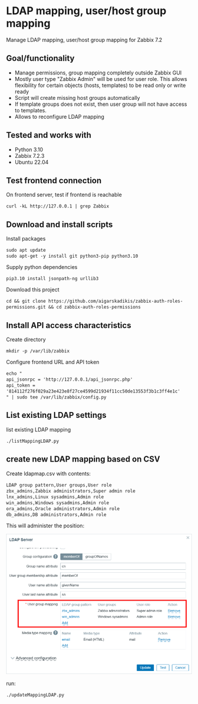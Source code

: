 # LDAP mapping, user/host group mapping

Manage LDAP mapping, user/host group mapping for Zabbix 7.2

## Goal/functionality

* Manage permissions, group mapping completely outside Zabbix GUI
* Mostly user type "Zabbix Admin" will be used for user role. This allows flexibility for certain objects (hosts, templates) to be read only or write ready
* Script will create missing host groups automatically
* If template groups does not exist, then user group will not have access to templates.
* Allows to reconfigure LDAP mapping

## Tested and works with

* Python 3.10
* Zabbix 7.2.3
* Ubuntu 22.04

## Test frontend connection

On frontend server, test if frontend is reachable
```
curl -kL http://127.0.0.1 | grep Zabbix
```

## Download and install scripts

Install packages
```
sudo apt update
sudo apt-get -y install git python3-pip python3.10
```

Supply python dependencies
```
pip3.10 install jsonpath-ng urllib3
```


Download this project
```
cd && git clone https://github.com/aigarskadikis/zabbix-auth-roles-permissions.git && cd zabbix-auth-roles-permissions
```

## Install API access characteristics

Create directory
```
mkdir -p /var/lib/zabbix
```

Configure frontend URL and API token 
```
echo "
api_jsonrpc = 'http://127.0.0.1/api_jsonrpc.php'
api_token = '814112f276f029a23e423e8f27ce4599d21934f11cc50de13553f3b1c3ff4e1c'
" | sudo tee /var/lib/zabbix/config.py
```

## List existing LDAP settings

list existing LDAP mapping
```
./listMappingLDAP.py
```

## create new LDAP mapping based on CSV

Create ldapmap.csv with contents:
```
LDAP group pattern,User groups,User role
zbx_admins,Zabbix administrators,Super admin role
lnx_admins,Linux sysadmins,Admin role
win_admins,Windows sysadmins,Admin role
ora_admins,Oracle administrators,Admin role
db_admins,DB administrators,Admin role
```

This will administer the position:

![ldap-map](./img/ldapmap.png)

run:
```
./updateMappingLDAP.py
```


